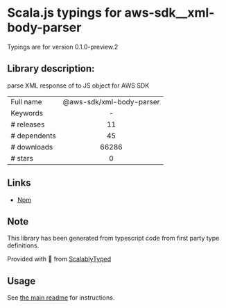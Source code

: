 
# Scala.js typings for aws-sdk__xml-body-parser

Typings are for version 0.1.0-preview.2

## Library description:
parse XML response of to JS object for AWS SDK

|                    |                 |
| ------------------ | :-------------: |
| Full name          | @aws-sdk/xml-body-parser |
| Keywords           | - |
| # releases         | 11 |
| # dependents       | 45 |
| # downloads        | 66286 |
| # stars            | 0 |

## Links
- [Npm](https://www.npmjs.com/package/%40aws-sdk%2Fxml-body-parser)
    


## Note
This library has been generated from typescript code from first party type definitions.

Provided with :purple_heart: from [ScalablyTyped](https://github.com/oyvindberg/ScalablyTyped)

## Usage
See [the main readme](../../readme.md) for instructions.


